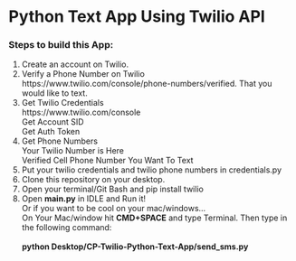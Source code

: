 # Python Text App Using Twilio API
<h3>Steps to build this App:</h3>
<ol>
 <li> Create an account on Twilio.</li>
<li> Verify a Phone Number on Twilio https://www.twilio.com/console/phone-numbers/verified. That you would like to text.</li>
<li>Get Twilio Credentials<br/>
 https://www.twilio.com/console<br/>
 Get Account SID<br/>
 Get Auth Token</li>
<li> Get Phone Numbers<br/>
 Your Twilio Number is Here<br/>
 Verified Cell Phone Number You Want To Text</li>
 <li>Put your twilio credentials and twilio phone numbers in credentials.py</li>
 <li> Clone this repository on your desktop.</li>
 <li> Open your terminal/Git Bash and pip install twilio</li>
 <li> Open <b>main.py</b> in IDLE and Run it!<br/>
Or if you want to be cool on your mac/windows...<br/>
 On Your Mac/window hit <b>CMD+SPACE</b> and type Terminal. Then type in the following command:</br>
<br/>
 <b>python Desktop/CP-Twilio-Python-Text-App/send_sms.py</b> </li>
</ol>
